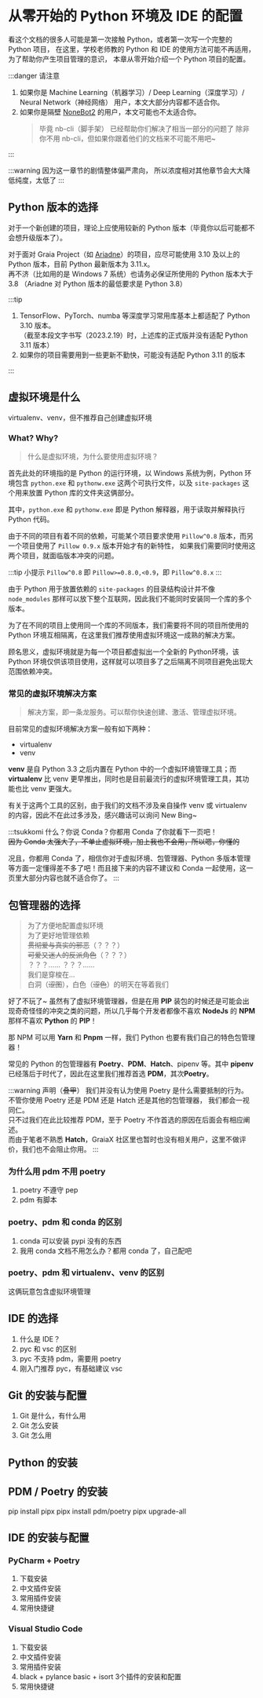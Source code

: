 # 从零开始的 Python 环境及 IDE 的配置

看这个文档的很多人可能是第一次接触 Python，或者第一次写一个完整的 Python 项目，
在这里，学校老师教的 Python 和 IDE 的使用方法可能不再适用，为了帮助你产生项目管理的意识，
本章从零开始介绍一个 Python 项目的配置。

:::danger 请注意

1. 如果你是 Machine Learning（机器学习）/ Deep Learning（深度学习）/ Neural Network（神经网络）
   用户，本文大部分内容都不适合你。
2. 如果你是隔壁 [NoneBot2](https://nb2.baka.icu/) 的用户，本文可能也不太适合你。
   > 毕竟 nb-cli（脚手架） 已经帮助你们解决了相当一部分的问题了
   > 除非你不用 nb-cli，但如果你跟着他们的文档来不可能不用吧~

:::

:::warning
因为这一章节的剧情整体偏严肃向，
所以浓度相对其他章节会大大降低<Curtain>纯度，太低了</Curtain>
:::

## Python 版本的选择

对于一个新创建的项目，理论上应使用较新的 Python 版本（毕竟你以后可能都不会想升级版本了）。

对于面对 Graia Project（如 [Ariadne](https://github.com/GraiaProject/Ariadne)）的项目，应尽可能使用
3.10 及以上的 Python 版本，目前 Python 最新版本为 3.11.x。  
再不济（比如用的是 Windows 7 系统）也请务必保证所使用的 Python 版本大于 3.8
（Ariadne 对 Python 版本的最低要求是 Python 3.8）

:::tip

1. TensorFlow、PyTorch、numba 等深度学习常用库基本上都适配了 Python 3.10 版本。  
   （截至本段文字书写（2023.2.19）时，上述库的正式版并没有适配 Python 3.11 版本）
2. 如果你的项目需要用到一些更新不勤快，可能没有适配 Python 3.11 的版本

:::

## 虚拟环境是什么

virtualenv、venv，但不推荐自己创建虚拟环境

### What? Why?

> 什么是虚拟环境，为什么要使用虚拟环境？

首先此处的环境指的是 Python 的运行环境，以 Windows 系统为例，Python
环境包含 `python.exe` 和 `pythonw.exe` 这两个可执行文件，以及
`site-packages` 这个用来放置 Python 库的文件夹这俩部分。

其中，`python.exe` 和 `pythonw.exe` 即是 Python 解释器，用于读取并解释执行
Python 代码。

由于不同的项目有着不同的依赖，可能某个项目要求使用 `Pillow^0.8`
版本，而另一个项目使用了 `Pillow 0.9.x` 版本开始才有的新特性，
如果我们需要同时使用这两个项目，就面临版本冲突的问题。

:::tip 小提示
`Pillow^0.8` 即 `Pillow>=0.8.0,<0.9`，即 `Pillow^0.8.x`
:::

由于 Python 用于放置依赖的 `site-packages` 的目录结构设计并不像 `node_modules`
那样可以放下整个互联网，因此我们不能同时安装同一个库的多个版本。

为了在不同的项目上使用同一个库的不同版本，我们需要将不同的项目所使用的
Python 环境互相隔离，在这里我们推荐使用虚拟环境这一成熟的解决方案。

顾名思义，虚拟环境就是为每一个项目都虚拟出一个全新的 Python环境，该 Python
环境仅供该项目使用，这样就可以项目多了之后隔离不同项目避免出现大范围依赖冲突。

### 常见的虚拟环境解决方案

> 解决方案，即一条龙服务。可以帮你快速创建、激活、管理虚拟环境。

目前常见的虚拟环境解决方案一般有如下两种：

- virtualenv
- venv

**venv** 是自 Python 3.3 之后内置在 Python 中的一个虚拟环境管理工具；而 **virtualenv**
比 venv 更早推出，同时也是目前最流行的虚拟环境管理工具，其功能也比 venv 更强大。

有关于这两个工具的区别，由于我们的文档不涉及亲自操作 venv 或 virtualenv
的内容，因此不在此过多涉及，感兴趣话可以询问 New Bing~

:::tsukkomi
什么？你说 Conda？你都用 Conda 了你就看下一页吧！  
~~因为 Conda 太强大了，不单止虚拟环境，加上我也不会用，所以嗯，你懂的~~

况且，你都用 Conda 了，相信你对于虚拟环境、包管理器、Python
多版本管理等方面一定懂得差不多了吧！而且接下来的内容不建议和
Conda 一起使用，这一页里大部分内容也就不适合你了。
:::

## 包管理器的选择

> 为了方便地配置虚拟环境  
> 为了更好地管理依赖  
> ~~贯彻爱与真实的邪恶~~（？？？）  
> ~~可爱又迷人的反派角色~~（？？？）  
> ？？？…… ？？？……  
> 我们是穿梭在...  
> 白洞（~~涩图~~），白色（~~涩色~~）的明天在等着我们

好了不玩了~ 虽然有了虚拟环境管理器，但是在用 **PIP**
装包的时候还是可能会出现奇奇怪怪的冲突之类的问题，所以几乎每个开发者都像不喜欢
**NodeJs** 的 **NPM** 那样不喜欢 **Python** 的 **PIP**！

那 NPM 可以用 **Yarn** 和 **Pnpm** 一样，我们 Python
也要有我们自己的特色包管理器！

常见的 Python 的包管理器有 **Poetry**、**PDM**、**Hatch**、pipenv 等。其中
**pipenv** 已经落后于时代了，因此在这里我们推荐首选 **PDM**，其次**Poetry**。

:::warning 声明（~~叠甲~~）
我们并没有认为使用 Poetry 是什么需要抵制的行为。  
不管你使用 Poetry 还是 PDM 还是 Hatch 还是其他的包管理器，
我们都会一视同仁。  
只不过我们在此比较推荐 PDM，至于 Poetry 不作首选的原因在后面会有相应阐述。  
而由于笔者不熟悉 **Hatch**，GraiaX
社区里也暂时也没有相关用户，这里不做评价，我们也不会阻止你用。
:::

### 为什么用 pdm 不用 poetry

1. poetry 不遵守 pep
2. pdm 有脚本

### poetry、pdm 和 conda 的区别

1. conda 可以安装 pypi 没有的东西
2. 我用 conda 文档不用怎么办？都用 conda 了，自己配吧

### poetry、pdm 和 virtualenv、venv 的区别

这俩玩意包含虚拟环境管理

## IDE 的选择

1. 什么是 IDE？
2. pyc 和 vsc 的区别
3. pyc 不支持 pdm，需要用 poetry
4. 刚入门推荐 pyc，有基础建议 vsc

## Git 的安装与配置

1. Git 是什么，有什么用
2. Git 怎么安装
3. Git 怎么用

## Python 的安装

## PDM / Poetry 的安装

pip install pipx
pipx install pdm/poetry
pipx upgrade-all

## IDE 的安装与配置

### PyCharm + Poetry

1. 下载安装
2. 中文插件安装
3. 常用插件安装
4. 常用快捷键

### Visual Studio Code

1. 下载安装
2. 中文插件安装
3. 常用插件安装
4. black + pylance basic + isort 3个插件的安装和配置
5. 常用快捷键
